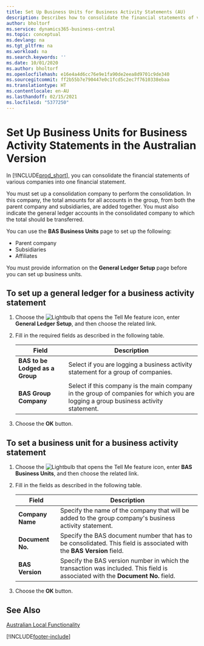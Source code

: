 ```yaml
---
title: Set Up Business Units for Business Activity Statements (AU)
description: Describes how to consolidate the financial statements of various companies into one financial statement.
author: bholtorf
ms.service: dynamics365-business-central
ms.topic: conceptual
ms.devlang: na
ms.tgt_pltfrm: na
ms.workload: na
ms.search.keywords: ''
ms.date: 10/01/2020
ms.author: bholtorf
ms.openlocfilehash: e16e4a4d6cc76e9e1fa90de2eea8d9701c9de340
ms.sourcegitcommit: ff2b55b7e790447e0c1fcd5c2ec7f7610338ebaa
ms.translationtype: HT
ms.contentlocale: en-AU
ms.lasthandoff: 02/15/2021
ms.locfileid: "5377250"
---
```

# <a name="set-up-business-units-for-business-activity-statements-in-the-australian-version"></a>Set Up Business Units for Business Activity Statements in the Australian Version

In [!INCLUDE[prod_short](../../includes/prod_short.md)], you can consolidate the financial statements of various companies into one financial statement.  

You must set up a consolidation company to perform the consolidation. In this company, the total amounts for all accounts in the group, from both the parent company and subsidiaries, are added together. You must also indicate the general ledger accounts in the consolidated company to which the total should be transferred.  

You can use the **BAS Business Units** page to set up the following:  

- Parent company  
- Subsidiaries  
- Affiliates  

You must provide information on the **General Ledger Setup** page before you can set up business units.  

## <a name="to-set-up-a-general-ledger-for-a-business-activity-statement"></a>To set up a general ledger for a business activity statement  
1. Choose the ![Lightbulb that opens the Tell Me feature](../../media/ui-search/search_small.png "Tell me what you want to do") icon, enter **General Ledger Setup**, and then choose the related link.  
2. Fill in the required fields as described in the following table.  

    |Field|Description|  
    |---------------------------------|---------------------------------------|  
    |**BAS to be Lodged as a Group**|Select if you are logging a business activity statement for a group of companies.|  
    |**BAS Group Company**|Select if this company is the main company in the group of companies for which you are logging a group business activity statement.|  

3.  Choose the **OK** button.  

## <a name="to-set-a-business-unit-for-a-business-activity-statement"></a>To set a business unit for a business activity statement  
1. Choose the ![Lightbulb that opens the Tell Me feature](../../media/ui-search/search_small.png "Tell me what you want to do") icon, enter **BAS Business Units**, and then choose the related link.  
2. Fill in the fields as described in the following table.  

    |Field|Description|  
    |---------------------------------|---------------------------------------|  
    |**Company Name**|Specify the name of the company that will be added to the group company's business activity statement.|  
    |**Document No.**|Specify the BAS document number that has to be consolidated. This field is associated with the **BAS Version** field.|  
    |**BAS Version**|Specify the BAS version number in which the transaction was included. This field is associated with the **Document No.** field.|  

3. Choose the **OK** button.  

## <a name="see-also"></a>See Also  
[Australian Local Functionality](australia-local-functionality.md)   



[!INCLUDE[footer-include](../../includes/footer-banner.md)]